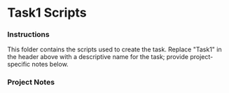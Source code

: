 # Task1 Scripts

### Instructions
This folder contains the scripts used to create the task. Replace "Task1" in the header above with a descriptive name for the task; provide project-specific notes below.


### Project Notes

